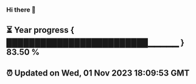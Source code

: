 ### Hi there 👋
⏳ Year progress { █████████████████████████▁▁▁▁▁ } 83.50 %
---
⏰ Updated on Wed, 01 Nov 2023 18:09:53 GMT
---
